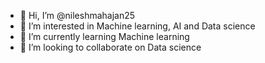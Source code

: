 - 👋 Hi, I’m @nileshmahajan25
- 👀 I’m interested in Machine learning, AI and Data science
- 🌱 I’m currently learning Machine learning
- 💞️ I’m looking to collaborate on Data science

<!---
nileshmahajan25/nileshmahajan25 is a ✨ special ✨ repository because its `README.md` (this file) appears on your GitHub profile.
You can click the Preview link to take a look at your changes.
--->
